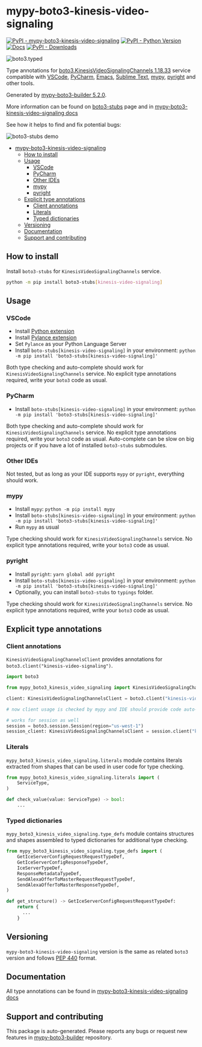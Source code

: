 <a id="mypy-boto3-kinesis-video-signaling"></a>

# mypy-boto3-kinesis-video-signaling

[![PyPI - mypy-boto3-kinesis-video-signaling](https://img.shields.io/pypi/v/mypy-boto3-kinesis-video-signaling.svg?color=blue)](https://pypi.org/project/mypy-boto3-kinesis-video-signaling)
[![PyPI - Python Version](https://img.shields.io/pypi/pyversions/mypy-boto3-kinesis-video-signaling.svg?color=blue)](https://pypi.org/project/mypy-boto3-kinesis-video-signaling)
[![Docs](https://img.shields.io/readthedocs/mypy-boto3-builder.svg?color=blue)](https://mypy-boto3-builder.readthedocs.io/)
[![PyPI - Downloads](https://img.shields.io/pypi/dw/mypy-boto3-kinesis-video-signaling?color=blue)](https://pypistats.org/packages/mypy-boto3-kinesis-video-signaling)

![boto3.typed](https://github.com/vemel/mypy_boto3_builder/raw/master/logo.png)

Type annotations for
[boto3.KinesisVideoSignalingChannels 1.18.33](https://boto3.amazonaws.com/v1/documentation/api/1.18.33/reference/services/kinesis-video-signaling.html#KinesisVideoSignalingChannels)
service compatible with [VSCode](https://code.visualstudio.com/),
[PyCharm](https://www.jetbrains.com/pycharm/),
[Emacs](https://www.gnu.org/software/emacs/),
[Sublime Text](https://www.sublimetext.com/),
[mypy](https://github.com/python/mypy),
[pyright](https://github.com/microsoft/pyright) and other tools.

Generated by
[mypy-boto3-builder 5.2.0](https://github.com/vemel/mypy_boto3_builder).

More information can be found on
[boto3-stubs](https://pypi.org/project/boto3-stubs/) page and in
[mypy-boto3-kinesis-video-signaling docs](https://vemel.github.io/boto3_stubs_docs/mypy_boto3_kinesis_video_signaling/)

See how it helps to find and fix potential bugs:

![boto3-stubs demo](https://github.com/vemel/mypy_boto3_builder/raw/master/demo.gif)

- [mypy-boto3-kinesis-video-signaling](#mypy-boto3-kinesis-video-signaling)
  - [How to install](#how-to-install)
  - [Usage](#usage)
    - [VSCode](#vscode)
    - [PyCharm](#pycharm)
    - [Other IDEs](#other-ides)
    - [mypy](#mypy)
    - [pyright](#pyright)
  - [Explicit type annotations](#explicit-type-annotations)
    - [Client annotations](#client-annotations)
    - [Literals](#literals)
    - [Typed dictionaries](#typed-dictionaries)
  - [Versioning](#versioning)
  - [Documentation](#documentation)
  - [Support and contributing](#support-and-contributing)

<a id="how-to-install"></a>

## How to install

Install `boto3-stubs` for `KinesisVideoSignalingChannels` service.

```bash
python -m pip install boto3-stubs[kinesis-video-signaling]
```

<a id="usage"></a>

## Usage

<a id="vscode"></a>

### VSCode

- Install
  [Python extension](https://marketplace.visualstudio.com/items?itemName=ms-python.python)
- Install
  [Pylance extension](https://marketplace.visualstudio.com/items?itemName=ms-python.vscode-pylance)
- Set `Pylance` as your Python Language Server
- Install `boto-stubs[kinesis-video-signaling]` in your environment:
  `python -m pip install 'boto3-stubs[kinesis-video-signaling]'`

Both type checking and auto-complete should work for
`KinesisVideoSignalingChannels` service. No explicit type annotations required,
write your `boto3` code as usual.

<a id="pycharm"></a>

### PyCharm

- Install `boto-stubs[kinesis-video-signaling]` in your environment:
  `python -m pip install 'boto3-stubs[kinesis-video-signaling]'`

Both type checking and auto-complete should work for
`KinesisVideoSignalingChannels` service. No explicit type annotations required,
write your `boto3` code as usual. Auto-complete can be slow on big projects or
if you have a lot of installed `boto3-stubs` submodules.

<a id="other-ides"></a>

### Other IDEs

Not tested, but as long as your IDE supports `mypy` or `pyright`, everything
should work.

<a id="mypy"></a>

### mypy

- Install `mypy`: `python -m pip install mypy`
- Install `boto-stubs[kinesis-video-signaling]` in your environment:
  `python -m pip install 'boto3-stubs[kinesis-video-signaling]'`
- Run `mypy` as usual

Type checking should work for `KinesisVideoSignalingChannels` service. No
explicit type annotations required, write your `boto3` code as usual.

<a id="pyright"></a>

### pyright

- Install `pyright`: `yarn global add pyright`
- Install `boto-stubs[kinesis-video-signaling]` in your environment:
  `python -m pip install 'boto3-stubs[kinesis-video-signaling]'`
- Optionally, you can install `boto3-stubs` to `typings` folder.

Type checking should work for `KinesisVideoSignalingChannels` service. No
explicit type annotations required, write your `boto3` code as usual.

<a id="explicit-type-annotations"></a>

## Explicit type annotations

<a id="client-annotations"></a>

### Client annotations

`KinesisVideoSignalingChannelsClient` provides annotations for
`boto3.client("kinesis-video-signaling")`.

```python
import boto3

from mypy_boto3_kinesis_video_signaling import KinesisVideoSignalingChannelsClient

client: KinesisVideoSignalingChannelsClient = boto3.client("kinesis-video-signaling")

# now client usage is checked by mypy and IDE should provide code auto-complete

# works for session as well
session = boto3.session.Session(region="us-west-1")
session_client: KinesisVideoSignalingChannelsClient = session.client("kinesis-video-signaling")
```

<a id="literals"></a>

### Literals

`mypy_boto3_kinesis_video_signaling.literals` module contains literals
extracted from shapes that can be used in user code for type checking.

```python
from mypy_boto3_kinesis_video_signaling.literals import (
    ServiceType,
)

def check_value(value: ServiceType) -> bool:
    ...
```

<a id="typed-dictionaries"></a>

### Typed dictionaries

`mypy_boto3_kinesis_video_signaling.type_defs` module contains structures and
shapes assembled to typed dictionaries for additional type checking.

```python
from mypy_boto3_kinesis_video_signaling.type_defs import (
    GetIceServerConfigRequestRequestTypeDef,
    GetIceServerConfigResponseTypeDef,
    IceServerTypeDef,
    ResponseMetadataTypeDef,
    SendAlexaOfferToMasterRequestRequestTypeDef,
    SendAlexaOfferToMasterResponseTypeDef,
)

def get_structure() -> GetIceServerConfigRequestRequestTypeDef:
    return {
      ...
    }
```

<a id="versioning"></a>

## Versioning

`mypy-boto3-kinesis-video-signaling` version is the same as related `boto3`
version and follows [PEP 440](https://www.python.org/dev/peps/pep-0440/)
format.

<a id="documentation"></a>

## Documentation

All type annotations can be found in
[mypy-boto3-kinesis-video-signaling docs](https://vemel.github.io/boto3_stubs_docs/mypy_boto3_kinesis_video_signaling/)

<a id="support-and-contributing"></a>

## Support and contributing

This package is auto-generated. Please reports any bugs or request new features
in [mypy-boto3-builder](https://github.com/vemel/mypy_boto3_builder/issues/)
repository.
